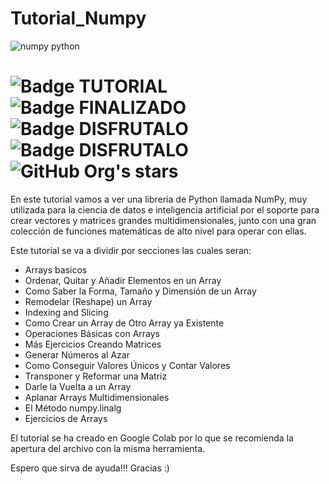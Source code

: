 # Tutorial_Numpy

![numpy python](https://github.com/Vozmediano/Tutorial_Numpy/assets/140751734/29902006-8e82-4d89-a0f3-0eaf0299e8cf)

# ![Badge TUTORIAL](https://img.shields.io/badge/TYPE-TUTORIAL-blue) ![Badge FINALIZADO](https://img.shields.io/badge/STATUS-FINALIZADO-green) ![Badge DISFRUTALO](https://img.shields.io/badge/LANGUAGE-PYTHON-red?style=flat&logo=python&logoColor=WHITE&logoSize=auto) ![Badge DISFRUTALO](https://img.shields.io/badge/ENJOY%20IT-8A2BE2) ![GitHub Org's stars](https://img.shields.io/github/stars/camilafernanda?style=social)


En este tutorial vamos a ver una libreria de Python llamada NumPy, muy utilizada para la ciencia de datos
e inteligencia artificial por el soporte para crear vectores y matrices grandes multidimensionales, 
junto con una gran colección de funciones matemáticas de alto nivel para operar con ellas.

Este tutorial se va a dividir por secciones las cuales seran:

  - Arrays basicos
  - Ordenar, Quitar y Añadir Elementos en un Array
  - Como Saber la Forma, Tamaño y Dimensión de un Array
  - Remodelar (Reshape) un Array
  - Indexing and Slicing
  - Como Crear un Array de Otro Array ya Existente
  - Operaciones Básicas con Arrays
  - Más Ejercicios Creando Matrices
  - Generar Números al Azar
  - Como Conseguir Valores Únicos y Contar Valores
  - Transponer y Reformar una Matriz
  - Darle la Vuelta a un Array
  - Aplanar Arrays Multidimensionales
  - El Método numpy.linalg
  - Ejercicios de Arrays

El tutorial se ha creado en Google Colab por lo que se recomienda la apertura del archivo con la misma herramienta.

Espero que sirva de ayuda!!!
Gracias :)
